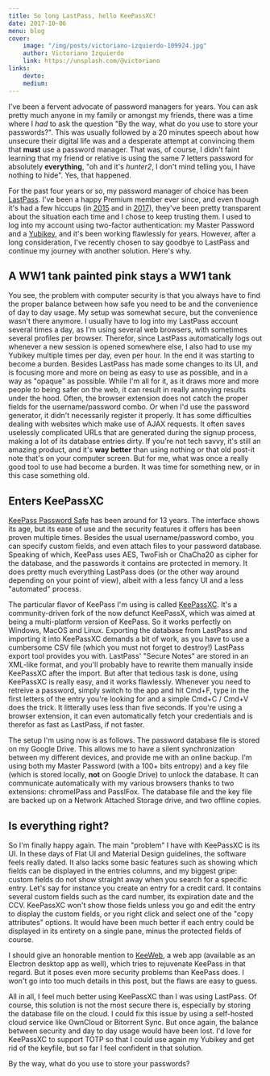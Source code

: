 ```yaml
---
title: So long LastPass, hello KeePassXC!
date: 2017-10-06
menu: blog
cover:
    image: "/img/posts/victoriano-izquierdo-109924.jpg"
    author: Victoriano Izquierdo
    link: https://unsplash.com/@victoriano
links:
    devto:
    medium:
---
```

I've been a fervent advocate of password managers for years. You can ask pretty much anyone in my family or amongst my friends, there was a time where I *had* to ask the question "By the way, what do you use to store your passwords?". This was usually followed by a 20 minutes speech about how unsecure their digital life was and a desperate attempt at convincing them that **must** use a password manager. That was, of course, I didn't faint learning that my friend or relative is using the same 7 letters password for absolutely **everything**, "oh and it's *hunter2*, I don't mind telling you, I have nothing to hide". Yes, that happened.

For the past four years or so, my password manager of choice has been [LastPass](https://lastpass.com). I've been a happy Premium member ever since, and even though it's had a few hiccups (in [2015](https://blog.lastpass.com/2015/06/lastpass-security-notice.html/) and in [2017](https://www.theguardian.com/technology/2017/mar/30/lastpass-warns-users-to-exercise-caution-while-it-fixes-major-vulnerability)), they've been pretty transparent about the situation each time and I chose to keep trusting them. I used to log into my account using two-factor authentication: my Master Password and a [Yubikey](https://www.yubico.com/), and it's been working flawlessly for years. However, after a long consideration, I've recently chosen to say goodbye to LastPass and continue my journey with another solution. Here's why.

## A WW1 tank painted pink stays a WW1 tank

You see, the problem with computer security is that you always have to find the proper balance between how safe you need to be and the convenience of day to day usage. My setup was somewhat secure, but the convenience wasn't there anymore. I usually have to log into my LastPass account several times a day, as I'm using several web browsers, with sometimes several profiles per browser. Therefor, since LastPass automatically logs out whenever a new session is opened somewhere else, I also had to use my Yubikey multiple times per day, even per hour. In the end it was starting to become a burden. Besides LastPass has made some changes to its UI, and is focusing more and more on being as easy to use as possible, and in a way as "opaque" as possible. While I'm all for it, as it draws more and more people to being safer on the web, it can result in really annoying results under the hood. Often, the browser extension does not catch the proper fields for the username/password combo. Or when I'd use the password generator, it didn't necessarily register it properly. It has some difficulties dealing with websites which make use of AJAX requests. It often saves uselessly complicated URLs that are generated during the signup process, making a lot of its database entries dirty. If you're not tech savvy, it's still an amazing product, and it's **way better** than using nothing or that old post-it note that's on your computer screen. But for me, what was once a really good tool to use had become a burden. It was time for something new, or in this case something old.

## Enters KeePassXC

[KeePass Password Safe](https://keepass.info) has been around for 13 years. The interface shows its age, but its ease of use and the security features it offers has been proven multiple times. Besides the usual username/password combo, you can specify custom fields, and even attach files to your password database. Speaking of which, KeePass uses AES, TwoFish or ChaCha20 as cipher for the database, and the passwords it contains are protected in memory. It does pretty much everything LastPass does (or the other way around depending on your point of view), albeit with a less fancy UI and a less "automated" process.

The particular flavor of KeePass I'm using is called [KeePassXC](https://keepassxc.org). It's a community-driven fork of the now defunct KeePassX, which was aimed at being a multi-platform version of KeePass. So it works perfectly on Windows, MacOS and Linux. Exporting the database from LastPass and importing it into KeePassXC demands a bit of work, as you have to use a cumbersome CSV file (which you must not forget to destroy!) LastPass export tool provides you with. LastPass' "Secure Notes" are stored in an XML-like format, and you'll probably have to rewrite them manually inside KeePassXC after the import. But after that tedious task is done, using KeePassXC is really easy, and it works flawlessly. Whenever you need to retreive a password, simply switch to the app and hit Cmd+F, type in the first letters of the entry you're looking for and a simple Cmd+C / Cmd+V does the trick. It litterally uses less than five seconds. If you're using a browser extension, it can even automatically fetch your credentials and is therefor as fast as LastPass, if not faster.

The setup I'm using now is as follows. The password database file is stored on my Google Drive. This allows me to have a silent synchronization between my different devices, and provide me with an online backup. I'm using both my Master Password (with a 100+ bits entropy) and a key file (which is stored locally, **not** on Google Drive) to unlock the database. It can communicate automatically with my various browsers thanks to two extensions: chromeIPass and PassIFox. The database file and the key file are backed up on a Network Attached Storage drive, and two offline copies.

## Is everything right?

So I'm finally happy again. The main "problem" I have with KeePassXC is its UI. In these days of Flat UI and Material Design guidelines, the software feels really dated. It also lacks some basic features such as showing which fields can be displayed in the entries columns, and my biggest gripe: custom fields do not show straight away when you search for a specific entry. Let's say for instance you create an entry for a credit card. It contains several custom fields such as the card number, its expiration date and the CCV. KeePassXC won't show those fields unless you go and edit the entry to display the custom fields, or you right click and select one of the "copy attributes" options. It would have been much better if each entry could be displayed in its entirety on a single pane, minus the protected fields of course.

I should give an honorable mention to [KeeWeb](https://keeweb.info/), a web app (available as an Electron desktop app as well), which tries to rejuvenate KeePass in that regard. But it poses even more security problems than KeePass does. I won't go into too much details in this post, but the flaws are easy to guess.

All in all, I feel much better using KeePassXC than I was using LastPass. Of course, this solution is not the most secure there is, especially by storing the database file on the cloud. I could fix this issue by using a self-hosted cloud service like OwnCloud or Bitorrent Sync. But once again, the balance between security and day to day usage would have been lost. I'd love for KeePassXC to support TOTP so that I could use again my Yubikey and get rid of the keyfile, but so far I feel confident in that solution.

By the way, what do you use to store your passwords?
